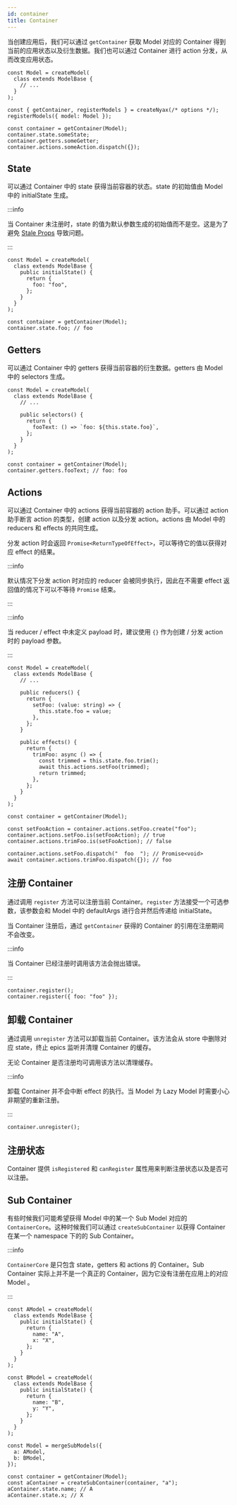 ```yaml
---
id: container
title: Container
---
```


当创建应用后，我们可以通过 `getContainer` 获取 Model 对应的 Container 得到当前的应用状态以及衍生数据。我们也可以通过 Container 进行 action 分发，从而改变应用状态。

```tsx
const Model = createModel(
  class extends ModelBase {
    // ...
  }
);

const { getContainer, registerModels } = createNyax(/* options */);
registerModels({ model: Model });

const container = getContainer(Model);
container.state.someState;
container.getters.someGetter;
container.actions.someAction.dispatch({});
```

## State

可以通过 Container 中的 state 获得当前容器的状态。state 的初始值由 Model 中的 initialState 生成。

:::info

当 Container 未注册时，state 的值为默认参数生成的初始值而不是空。这是为了避免 [Stale Props](https://react-redux.js.org/api/hooks#stale-props-and-zombie-children) 导致问题。

:::

```tsx
const Model = createModel(
  class extends ModelBase {
    public initialState() {
      return {
        foo: "foo",
      };
    }
  }
);

const container = getContainer(Model);
container.state.foo; // foo
```

## Getters

可以通过 Container 中的 getters 获得当前容器的衍生数据。getters 由 Model 中的 selectors 生成。

```tsx
const Model = createModel(
  class extends ModelBase {
    // ...

    public selectors() {
      return {
        fooText: () => `foo: ${this.state.foo}`,
      };
    }
  }
);

const container = getContainer(Model);
container.getters.fooText; // foo: foo
```

## Actions

可以通过 Container 中的 actions 获得当前容器的 action 助手。可以通过 action 助手断言 action 的类型，创建 action 以及分发 action。actions 由 Model 中的 reducers 和 effects 的共同生成。

分发 action 时会返回 `Promise<ReturnTypeOfEffect>`，可以等待它的值以获得对应 effect 的结果。

:::info

默认情况下分发 action 时对应的 reducer 会被同步执行，因此在不需要 effect 返回值的情况下可以不等待 `Promise` 结束。

:::

:::info

当 reducer / effect 中未定义 payload 时，建议使用 `{}` 作为创建 / 分发 action 时的 payload 参数。

:::

```tsx
const Model = createModel(
  class extends ModelBase {
    // ...

    public reducers() {
      return {
        setFoo: (value: string) => {
          this.state.foo = value;
        },
      };
    }

    public effects() {
      return {
        trimFoo: async () => {
          const trimmed = this.state.foo.trim();
          await this.actions.setFoo(trimmed);
          return trimmed;
        },
      };
    }
  }
);

const container = getContainer(Model);

const setFooAction = container.actions.setFoo.create("foo");
container.actions.setFoo.is(setFooAction); // true
container.actions.trimFoo.is(setFooAction); // false

container.actions.setFoo.dispatch("  foo  "); // Promise<void>
await container.actions.trimFoo.dispatch({}); // foo
```

## 注册 Container

通过调用 `register` 方法可以注册当前 Container。`register` 方法接受一个可选参数，该参数会和 Model 中的 defaultArgs 进行合并然后传递给 initialState。

当 Container 注册后，通过 `getContainer` 获得的 Container 的引用在注册期间不会改变。

:::info

当 Container 已经注册时调用该方法会抛出错误。

:::

```tsx
container.register();
container.register({ foo: "foo" });
```

## 卸载 Container

通过调用 `unregister` 方法可以卸载当前 Container。该方法会从 store 中删除对应 state，终止 epics 监听并清理 Container 的缓存。

无论 Container 是否注册均可调用该方法以清理缓存。

:::info

卸载 Container 并不会中断 effect 的执行。当 Model 为 Lazy Model 时需要小心非期望的重新注册。

:::

```tsx
container.unregister();
```

## 注册状态

Container 提供 `isRegistered` 和 `canRegister` 属性用来判断注册状态以及是否可以注册。

## Sub Container

有些时候我们可能希望获得 Model 中的某一个 Sub Model 对应的 `ContainerCore`。这种时候我们可以通过 `createSubContainer` 以获得 Container 在某一个 namespace 下的的 Sub Container。

:::info

`ContainerCore` 是只包含 state，getters 和 actions 的 Container。Sub Container 实际上并不是一个真正的 Container，因为它没有注册在应用上的对应 Model 。

:::

```tsx
const AModel = createModel(
  class extends ModelBase {
    public initialState() {
      return {
        name: "A",
        x: "X",
      };
    }
  }
);

const BModel = createModel(
  class extends ModelBase {
    public initialState() {
      return {
        name: "B",
        y: "Y",
      };
    }
  }
);

const Model = mergeSubModels({
  a: AModel,
  b: BModel,
});

const container = getContainer(Model);
const aContainer = createSubContainer(container, "a");
aContainer.state.name; // A
aContainer.state.x; // X
```
